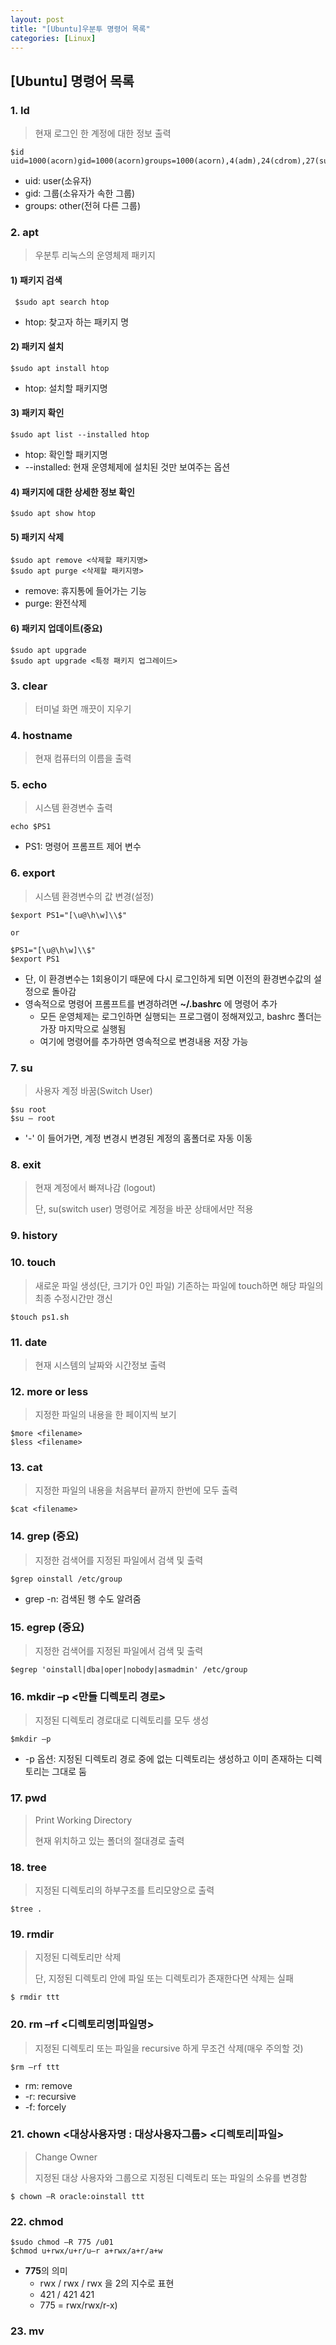```yaml
---
layout: post
title: "[Ubuntu]우분투 명령어 목록"
categories: [Linux]
---
```






## [Ubuntu] 명령어 목록



### 1. Id

> 현재 로그인 한 계정에 대한 정보 출력

~~~shell
$id
uid=1000(acorn)gid=1000(acorn)groups=1000(acorn),4(adm),24(cdrom),27(sudo),30(dip),46(plugdev),116(lpadmin),126(sambashare)
~~~

- uid: user(소유자)
- gid: 그룹(소유자가 속한 그룹)
- groups: other(전혀 다른 그룹)



### 2. apt

> 우분투 리눅스의 운영체제 패키지



#### 1) 패키지 검색

~~~shell
 $sudo apt search htop
~~~

- htop: 찾고자 하는 패키지 명



#### 2) 패키지 설치

~~~shell
$sudo apt install htop
~~~

- htop: 설치할 패키지명



#### 3) 패키지 확인

~~~shell
$sudo apt list --installed htop
~~~

- htop: 확인할 패키지명
- --installed: 현재 운영체제에 설치된 것만 보여주는 옵션



#### 4) 패키지에 대한 상세한 정보 확인

~~~shell
$sudo apt show htop
~~~



#### 5) 패키지 삭제

~~~shell
$sudo apt remove <삭제할 패키지명>
$sudo apt purge <삭제할 패키지명>
~~~

- remove: 휴지통에 들어가는 기능
- purge: 완전삭제



#### 6) 패키지 업데이트(중요)

~~~shell
$sudo apt upgrade
$sudo apt upgrade <특정 패키지 업그레이드>
~~~



### 3. clear

> 터미널 화면 깨끗이 지우기



### 4. hostname

> 현재 컴퓨터의 이름을 출력



### 5. echo

> 시스템 환경변수 출력

~~~shell
echo $PS1
~~~

- PS1: 명령어 프롬프트 제어 변수



### 6. export

> 시스템 환경변수의 값 변경(설정)

~~~shell
$export PS1="[\u@\h\w]\\$"

or

$PS1="[\u@\h\w]\\$"
$export PS1
~~~

- 단, 이 환경변수는 1회용이기 때문에 다시 로그인하게 되면 이전의 환경변수값의 설정으로 돌아감
- 영속적으로 명령어 프롬프트를 변경하려면 **~/.bashrc** 에 명령어 추가
  - 모든 운영체제는 로그인하면 실행되는 프로그램이 정해져있고, bashrc 폴더는 가장 마지막으로 실행됨
  - 여기에 명령어를 추가하면 영속적으로 변경내용 저장 가능



### 7. su

> 사용자 계정 바꿈(Switch User)

~~~shell
$su root
$su – root
~~~

- '-' 이 들어가면, 계정 변경시 변경된 계정의 홈폴더로 자동 이동



### 8. exit

> 현재 계정에서 빠져나감 (logout)
>
> 단, su(switch user) 명령어로 계정을 바꾼 상태에서만 적용



### 9. history



### 10. touch

> 새로운 파일 생성(단, 크기가 0인 파일)
> 기존하는 파일에 touch하면 해당 파일의 최종 수정시간만 갱신

~~~shell
$touch ps1.sh
~~~



### 11. date

> 현재 시스템의 날짜와 시간정보 출력



### 12. more or less

> 지정한 파일의 내용을 한 페이지씩 보기

~~~shell
$more <filename>
$less <filename>
~~~



### 13. cat

> 지정한 파일의 내용을 처음부터 끝까지 한번에 모두 출력

~~~shell
$cat <filename>
~~~



### 14. grep (중요)

> 지정한 검색어를 지정된 파일에서 검색 및 출력

~~~shell
$grep oinstall /etc/group
~~~

- grep -n: 검색된 행 수도 알려줌



### 15. egrep (중요)

> 지정한 검색어를 지정된 파일에서 검색 및 출력

~~~shell
$egrep 'oinstall|dba|oper|nobody|asmadmin' /etc/group
~~~



### 16. mkdir –p <만들 디렉토리 경로>

> 지정된 디렉토리 경로대로 디렉토리를 모두 생성

~~~shell
$mkdir –p 
~~~

- -p 옵션: 지정된 디렉토리 경로 중에 없는 디렉토리는 생성하고 이미 존재하는 디렉토리는 그대로 둠



### 17. pwd

> Print Working Directory
>
> 현재 위치하고 있는 폴더의 절대경로 출력



### 18. tree

> 지정된 디렉토리의 하부구조를 트리모양으로 출력

~~~shell
$tree .
~~~



### 19. rmdir

> 지정된 디렉토리만 삭제
>
> 단, 지정된 디렉토리 안에 파일 또는 디렉토리가 존재한다면 삭제는 실패

~~~shell
$ rmdir ttt
~~~



### 20. rm –rf <디렉토리명|파일명>

> 지정된 디렉토리 또는 파일을 recursive 하게 무조건 삭제(매우 주의할 것)

~~~shell
$rm –rf ttt
~~~

- rm: remove
- -r: recursive
- -f: forcely



### 21. chown <대상사용자명 : 대상사용자그룹> <디렉토리|파일>

> Change Owner
>
> 지정된 대상 사용자와 그룹으로 지정된 디렉토리 또는 파일의 소유를 변경함

~~~shell
$ chown –R oracle:oinstall ttt
~~~



### 22. chmod

~~~
$sudo chmod –R 775 /u01
$chmod u+rwx/u+r/u–r a+rwx/a+r/a+w
~~~

- **775**의 의미
  - rwx / rwx / rwx 을 2의 지수로 표현
  - 421 / 421 421
  - 775 = rwx/rwx/r-x)



### 23. mv